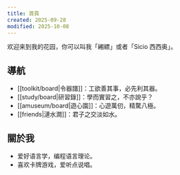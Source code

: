```yaml
---
title: 首頁
created: 2025-09-28
modified: 2025-10-08
---
```


欢迎来到我的花园，你可以叫我「緗縹」或者「Sicio 西西奥」。

## 導航

- [[toolkit/board|令器譜]]：工欲善其事，必先利其器。
- [[study/board|研習錄]]：學而實習之，不亦說乎？
- [[amuseum/board|遊心園]]：心遊萬仞，精騖八極。
- [[friends|漣水澗]]：君子之交淡如水。

## 關於我

- 爱好语言学，编程语言理论。
- 喜欢卡牌游戏，爱听点说唱。
